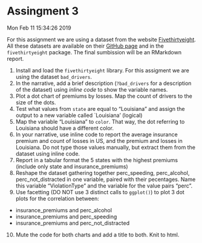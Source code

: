 Assingment 3
================
Mon Feb 11 15:34:26 2019

For this assignment we are using a dataset from the website
[Fivethirtyeight](http://fivethirtyeight.com/). All these datasets are
available on their [GitHub
page](https://github.com/fivethirtyeight/data/) and in the
`fivethirtyeight` package. The final sumbission will be an RMarkdown
report.

1.  Install and load the `fivethirtyeight` library. For this assigment
    we are using the dataset `bad_drivers`.
2.  In the narrative, add a brief description (`?bad_drivers` for a
    description of the dataset) using *inline code* to show the variable
    names.
3.  Plot a dot chart of premiums by losses. Map the count of drivers to
    the size of the dots.
4.  Test what values from `state` are equal to “Louisiana” and assign
    the output to a new variable called \`Louisiana’ (logical)
5.  Map the variable “Louisiana” to `color`. That way, the dot referring
    to Louisiana should have a different color.
6.  In your narrative, use inline code to report the average insurance
    premium and count of losses in US, and the premium and losses in
    Louisiana. Do not type those values manually, but extract them from
    the dataset using inline code.
7.  Report in a tabular format the 5 states with the highest premiums
    (include only state and insurance\_premiums)
8.  Reshape the dataset gathering together perc\_speeding,
    perc\_alcohol, perc\_not\_distracted in one variable, paired with
    their pecentages. Name this variable “ViolationType” and the
    variable for the value pairs “perc”.
9.  Use facetting (DO NOT use 3 distinct calls to `ggplot()`) to plot 3
    dot plots for the correlation between:

<!-- end list -->

  - insurance\_premiums and perc\_alcohol
  - insurance\_premiums and perc\_speeding
  - insurance\_premiums and perc\_not\_distracted

<!-- end list -->

10. Mute the code for both charts and add a title to both. Knit to html.
